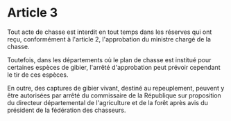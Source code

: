 # Article 3

Tout acte de chasse est interdit en tout temps dans les réserves qui ont reçu, conformément à l'article 2, l'approbation du ministre chargé de la chasse.

Toutefois, dans les départements où le plan de chasse est institué pour certaines espèces de gibier, l'arrêté d'approbation peut prévoir cependant le tir de ces espèces.

En outre, des captures de gibier vivant, destiné au repeuplement, peuvent y être autorisées par arrêté du commissaire de la République sur proposition du directeur départemental de l'agriculture et de la forêt après avis du président de la fédération des chasseurs.
